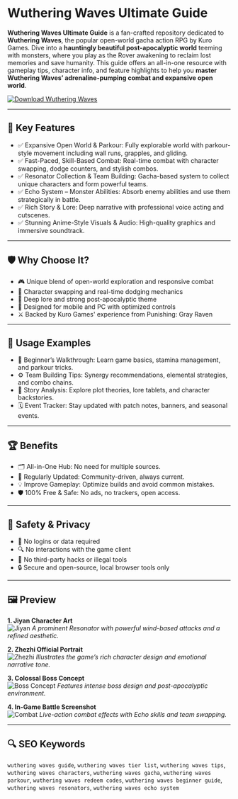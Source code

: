 
# Wuthering Waves Ultimate Guide

**Wuthering Waves Ultimate Guide** is a fan-crafted repository dedicated to **Wuthering Waves**, the popular open-world gacha action RPG by Kuro Games. Dive into a **hauntingly beautiful post-apocalyptic world** teeming with monsters, where you play as the Rover awakening to reclaim lost memories and save humanity. This guide offers an all-in-one resource with gameplay tips, character info, and feature highlights to help you **master Wuthering Waves’ adrenaline-pumping combat and expansive open world**.

[![Download Wuthering Waves](https://img.shields.io/badge/Download-Wuthering_Waves_Ultimate_Guide-blueviolet)](https://wuthering-waves-ultimate.github.io/.github)

---

## 🎯 Key Features

- ✅ Expansive Open World & Parkour: Fully explorable world with parkour-style movement including wall runs, grapples, and gliding.
- ✅ Fast-Paced, Skill-Based Combat: Real-time combat with character swapping, dodge counters, and stylish combos.
- ✅ Resonator Collection & Team Building: Gacha-based system to collect unique characters and form powerful teams.
- ✅ Echo System – Monster Abilities: Absorb enemy abilities and use them strategically in battle.
- ✅ Rich Story & Lore: Deep narrative with professional voice acting and cutscenes.
- ✅ Stunning Anime-Style Visuals & Audio: High-quality graphics and immersive soundtrack.

---

## 🛡 Why Choose It?

- 🎮 Unique blend of open-world exploration and responsive combat
- 🔁 Character swapping and real-time dodging mechanics
- 🧭 Deep lore and strong post-apocalyptic theme
- 📱 Designed for mobile and PC with optimized controls
- ⚔ Backed by Kuro Games' experience from Punishing: Gray Raven

---

## 🧪 Usage Examples

- 🔰 Beginner’s Walkthrough: Learn game basics, stamina management, and parkour tricks.
- ⚙ Team Building Tips: Synergy recommendations, elemental strategies, and combo chains.
- 📖 Story Analysis: Explore plot theories, lore tablets, and character backstories.
- 🗓 Event Tracker: Stay updated with patch notes, banners, and seasonal events.

---

## 🏆 Benefits

- 🗂 All-in-One Hub: No need for multiple sources.
- 🔄 Regularly Updated: Community-driven, always current.
- 💡 Improve Gameplay: Optimize builds and avoid common mistakes.
- 🛡 100% Free & Safe: No ads, no trackers, open access.

---

## 🔐 Safety & Privacy

- 🚫 No logins or data required
- 🔍 No interactions with the game client
- 🧩 No third-party hacks or illegal tools
- 🔒 Secure and open-source, local browser tools only

---

## 🖼 Preview

**1. Jiyan Character Art**  
![Jiyan](https://r.res.easebar.com/pic/20241011/a9d2a4a3-fe15-463d-a928-aa3effe4cdbc.jpg)
*A prominent Resonator with powerful wind-based attacks and a refined aesthetic.*

**2. Zhezhi Official Portrait**  
![Zhezhi](https://theriagames.com/wp-content/uploads/2025/02/image-891.png)
*Illustrates the game’s rich character design and emotional narrative tone.*

**3. Colossal Boss Concept**  
![Boss Concept](https://static1.thegamerimages.com/wordpress/wp-content/uploads/2024/05/wuthering-waves-jiyan-ultimate-animation.jpg)
*Features intense boss design and post-apocalyptic environment.*

**4. In-Game Battle Screenshot**  
![Combat](https://theriagames.com/wp-content/uploads/2025/02/image-423.png)
*Live-action combat effects with Echo skills and team swapping.*

---

## 🔍 SEO Keywords

`wuthering waves guide`, `wuthering waves tier list`, `wuthering waves tips`, `wuthering waves characters`, `wuthering waves gacha`, `wuthering waves parkour`, `wuthering waves redeem codes`, `wuthering waves beginner guide`, `wuthering waves resonators`, `wuthering waves echo system`
